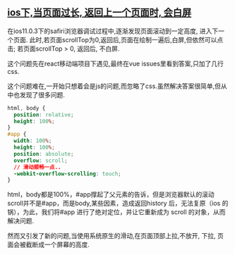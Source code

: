 ## [ios下,当页面过长, 返回上一个页面时, 会白屏](https://github.com/vuejs/vue/issues/7229)

在ios11.0.3下的safiri浏览器调试过程中,逐渐发现页面滚动到一定高度, 进入下一个页面.
此时,若页面scrollTop为0,返回后,页面在绘制一遍后,白屏,但依然可以点击; 若页面scrollTop > 0, 返回后, 不白屏.

这个问题先在react移动端项目下遇见,最终在vue issues里看到答案,只加了几行css.

这个问题难在,一开始只想着会是js的问题,而忽略了css.虽然解决答案很简单,但从中也发现了很多问题.


```css
html, body {  
  position: relative;
  height: 100%;
}  
#app {  
  width: 100%;  
  height: 100%;
  position: absolute;  
  overflow: scroll;
  // 滑动顺畅一点..
  -webkit-overflow-scrolling: touch;
}
```
html，body都是100%，#app撑起了父元素的告诉，但是浏览器默认的滚动scroll并不是#app，而是body,某些因素，造成返回history 后，无法复原（ios 的锅），为此，我们将#app 进行了绝对定位，并让它重新成为 scroll 的对象，从而解决问题.

然而又引发了新的问题,当使用系统原生的滑动,在页面顶部上拉,不放开, 下拉, 页面会被截断成一个屏幕的高度.